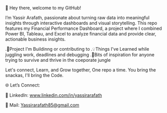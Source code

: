 👋 Hey there, welcome to my GitHub!

I’m Yassir Arafath, passionate about turning raw data into meaningful insights through interactive dashboards and visual storytelling.
This repo features my Financial Performance Dashboard, a project where I combined Power BI, Tableau, and Excel to analyze financial data and provide clear, actionable business insights.

.🚀Project I'm Buildinng or contributing to 
.💡Things I've Learned while juggling work, deadlines and debugging
.🌱Bits of inspiration for anyone trying to survive and thrive in the coeporate jungle


Let's connect, Learn, and Grow together, One repo a time.
You bring the snackas, I'll bring the Code.



🌐 Let’s Connect:

📩 LinkedIn: www.linkedin.com/in/yassirarafath 

📧 Mail: Yassirarafath85@gmail.com 
